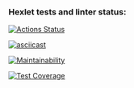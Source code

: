 ### Hexlet tests and linter status:
[![Actions Status](https://github.com/Karen2485/frontend-project-46/workflows/hexlet-check/badge.svg)](https://github.com/Karen2485/frontend-project-46/actions)

[![asciicast](https://asciinema.org/a/KIFp4uSdqCZWsV5NSgzQtQ2zx.svg)](https://asciinema.org/a/KIFp4uSdqCZWsV5NSgzQtQ2zx)

[![Maintainability](https://api.codeclimate.com/v1/badges/b99d91d1e4bb98b6bedb/maintainability)](https://codeclimate.com/github/Karen2485/frontend-project-46/maintainability)

[![Test Coverage](https://api.codeclimate.com/v1/badges/b99d91d1e4bb98b6bedb/test_coverage)](https://codeclimate.com/github/Karen2485/frontend-project-46/test_coverage)